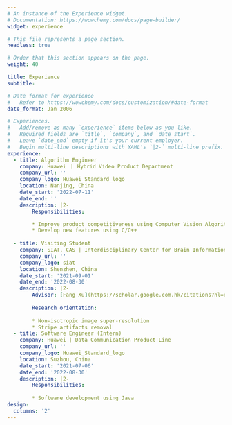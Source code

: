 ```yaml
---
# An instance of the Experience widget.
# Documentation: https://wowchemy.com/docs/page-builder/
widget: experience

# This file represents a page section.
headless: true

# Order that this section appears on the page.
weight: 40

title: Experience
subtitle:

# Date format for experience
#   Refer to https://wowchemy.com/docs/customization/#date-format
date_format: Jan 2006

# Experiences.
#   Add/remove as many `experience` items below as you like.
#   Required fields are `title`, `company`, and `date_start`.
#   Leave `date_end` empty if it's your current employer.
#   Begin multi-line descriptions with YAML's `|2-` multi-line prefix.
experience:
  - title: Algorithm Engineer
    company: Huawei ｜ Hybrid Video Product Department
    company_url: ''
    company_logo: Huawei_Standard_logo
    location: Nanjing, China
    date_start: '2022-07-11'
    date_end: ''
    description: |2-
        Responsibilities: 

        * Improve product competitiveness using Computer Vision Algorithms
        * Develop new features using C/C++
       
  - title: Visiting Student
    company: SIAT, CAS | Interdisciplinary Center for Brain Information
    company_url: ''
    company_logo: siat
    location: Shenzhen, China
    date_start: '2021-09-01'
    date_end: '2022-08-30'
    description: |2-
        Advisor: [Fang Xu](https://scholar.google.com.hk/citations?hl=en&user=56qc93UAAAAJ&view_op=list_works&sortby=pubdate) & [Pengcheng Zhou](http://dami-lab.top/author/pengcheng-zhou/)
        
        Research orientation:
        
        * Non-isotropic image super-resolution
        * Stripe artifacts removal
  - title: Software Engineer (Intern)
    company: Huawei | Data Communication Product Line
    company_url: ''
    company_logo: Huawei_Standard_logo
    location: Suzhou, China
    date_start: '2021-07-06'
    date_end: '2022-08-30'
    description: |2-
        Responsibilities:
        
        * Software development using Java
design:
  columns: '2'
---
```

